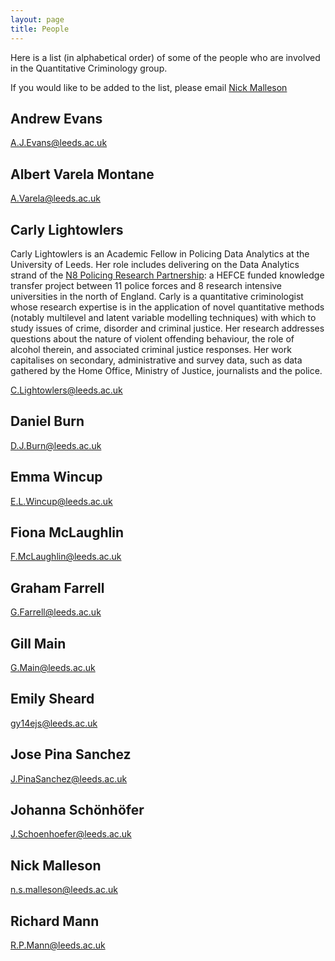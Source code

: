 ```yaml
---
layout: page
title: People
---
```


Here is a list (in alphabetical order) of some of the people who are involved in the Quantitative Criminology group.

<p class="message">If you would like to be added to the list, please email <a href="http://www.geog.leeds.ac.uk/people/n.malleson/">Nick Malleson</a></p>

## Andrew Evans

A.J.Evans@leeds.ac.uk

	
## Albert Varela Montane

A.Varela@leeds.ac.uk
	

## Carly Lightowlers

Carly Lightowlers is an Academic Fellow in Policing Data Analytics at the University of Leeds. Her
role includes delivering on the Data Analytics strand of the [N8 Policing Research
Partnership](http://n8prp.org.uk/): a HEFCE funded knowledge transfer project between 11 police forces and 8 research
intensive universities in the north of England. Carly is a quantitative criminologist whose research
expertise is in the application of novel quantitative methods (notably multilevel and latent
variable modelling techniques) with which to study issues of crime, disorder and criminal justice.
Her research addresses questions about the nature of violent offending behaviour, the role of
alcohol therein, and associated criminal justice responses. Her work capitalises on secondary,
administrative and survey data, such as data gathered by the Home Office, Ministry of Justice,
journalists and the police.

C.Lightowlers@leeds.ac.uk

## Daniel Burn

D.J.Burn@leeds.ac.uk
	
## Emma Wincup

E.L.Wincup@leeds.ac.uk

## Fiona McLaughlin

F.McLaughlin@leeds.ac.uk

## Graham Farrell

G.Farrell@leeds.ac.uk

## Gill Main

G.Main@leeds.ac.uk
	
	
## Emily Sheard	

gy14ejs@leeds.ac.uk
	
	
## Jose Pina Sanchez

J.PinaSanchez@leeds.ac.uk

## Johanna Schönhöfer

J.Schoenhoefer@leeds.ac.uk
	

## Nick Malleson

n.s.malleson@leeds.ac.uk
	
## Richard Mann

R.P.Mann@leeds.ac.uk
